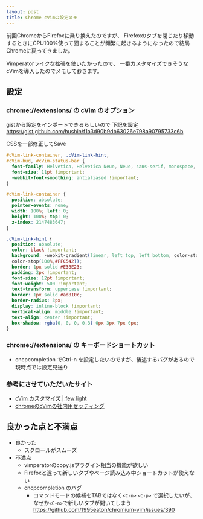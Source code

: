 ```yaml
---
layout: post
title: Chrome cVimの設定メモ
---
```

前回ChromeからFirefoxに乗り換えたのですが、
Firefoxのタブを閉じたり移動するときにCPU100%使って固まることが頻繁に起きるようになったので結局Chromeに戻ってきました。

Vimperatorライクな拡張を使いたかったので、
一番カスタマイズできそうなcVimを導入したのでメモしておきます。

## 設定

### chrome://extensions/ の cVim のオプション

gistから設定をインポートできるらしいので 下記を設定 https://gist.github.com/hushin/f1a3d90b9db63026e798a90795733c6b

CSSを一部修正してSave

```css
#cVim-link-container, .cVim-link-hint,
#cVim-hud, #cVim-status-bar {
  font-family: Helvetica, Helvetica Neue, Neue, sans-serif, monospace, Arial;
  font-size: 11pt !important;
  -webkit-font-smoothing: antialiased !important;
}

#cVim-link-container {
  position: absolute;
  pointer-events: none;
  width: 100%; left: 0;
  height: 100%; top: 0;
  z-index: 2147483647;
}

.cVim-link-hint {
  position: absolute;
  color: black !important;
  background: -webkit-gradient(linear, left top, left bottom, color-stop(0%,#FFF785),
  color-stop(100%,#FFC542));
  border: 1px solid #E3BE23;
  padding: 2px !important;
  font-size: 12pt !important;
  font-weight: 500 !important;
  text-transform: uppercase !important;
  border: 1px solid #ad810c;
  border-radius: 3px;
  display: inline-block !important;
  vertical-align: middle !important;
  text-align: center !important;
  box-shadow: rgba(0, 0, 0, 0.3) 0px 3px 7px 0px;
}
```

### chrome://extensions/ の キーボードショートカット

* cncpcompletion でCtrl-n を設定したいのですが、後述するバグがあるので現時点では設定見送り

### 参考にさせていただいたサイト

* [cVim カスタマイズ \| few light](http://fewlight.net/2015/10/23/09/40/24/)
* [chromeのcVimの社内用セッティング](https://gist.github.com/mtdtks/ca838c998128f4559359)


## 良かった点と不満点

* 良かった
  * スクロールがスムーズ
* 不満点
  * vimperatorのcopy.jsプラグイン相当の機能が欲しい
  * Firefoxと違って新しいタブやページ読み込み中ショートカットが使えない
  * cncpcompletion のバグ
    * コマンドモードの候補をTABではなく`<C-n>` `<C-p>` で選択したいが、なぜか`<C-n>`で新しいタブが開いてしまう https://github.com/1995eaton/chromium-vim/issues/390
